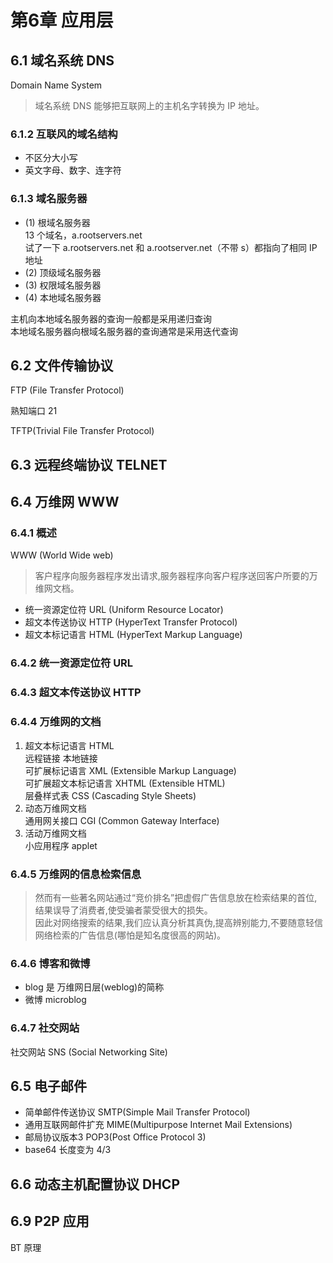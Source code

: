 # 第6章 应用层
## 6.1 域名系统 DNS
Domain Name System

> 域名系统 DNS 能够把互联网上的主机名字转换为 IP 地址。

### 6.1.2 互联风的域名结构
* 不区分大小写
* 英文字母、数字、连字符

### 6.1.3 域名服务器
* (1) 根域名服务器  
13 个域名，a.rootservers.net  
试了一下 a.rootservers.net 和 a.rootserver.net（不带 s）都指向了相同 IP 地址
* (2) 顶级域名服务器
* (3) 权限域名服务器
* (4) 本地域名服务器

主机向本地域名服务器的查询一般都是采用递归查询  
本地域名服务器向根域名服务器的查询通常是采用迭代查询

## 6.2 文件传输协议
FTP (File Transfer Protocol)

熟知端口 21

TFTP(Trivial File Transfer Protocol)

## 6.3 远程终端协议 TELNET

## 6.4 万维网 WWW
### 6.4.1 概述
WWW (World Wide web)

> 客户程序向服务器程序发出请求,服务器程序向客户程序送回客户所要的万维网文档。

* 统一资源定位符 URL (Uniform Resource Locator)
* 超文本传送协议 HTTP (HyperText Transfer Protocol)
* 超文本标记语言 HTML (HyperText Markup Language)

### 6.4.2 统一资源定位符 URL
### 6.4.3 超文本传送协议 HTTP
### 6.4.4 万维网的文档
1. 超文本标记语言 HTML  
远程链接 本地链接  
可扩展标记语言 XML (Extensible Markup Language)  
可扩展超文本标记语言 XHTML (Extensible HTML)  
层叠样式表 CSS (Cascading Style Sheets)
0. 动态万维网文档  
通用网关接口 CGI (Common Gateway Interface)
0. 活动万维网文档  
小应用程序 applet

### 6.4.5 万维网的信息检索信息
> 然而有一些著名网站通过“竞价排名”把虚假广告信息放在检索结果的首位,结果误导了消费者,使受骗者蒙受很大的损失。  
> 因此对网络搜索的结果,我们应认真分析其真伪,提高辨别能力,不要随意轻信网络检索的广告信息(哪怕是知名度很高的网站)。

### 6.4.6 博客和微博
* blog 是 万维网日层(weblog)的简称
* 微博 microblog

### 6.4.7 社交网站
社交网站 SNS (Social Networking Site)


## 6.5 电子邮件
* 简单邮件传送协议 SMTP(Simple Mail Transfer Protocol)
* 通用互联网邮件扩充 MIME(Multipurpose Internet Mail Extensions)
* 邮局协议版本3  POP3(Post Office Protocol 3)
* base64 长度变为 4/3

## 6.6 动态主机配置协议 DHCP
## 6.9 P2P 应用
BT 原理